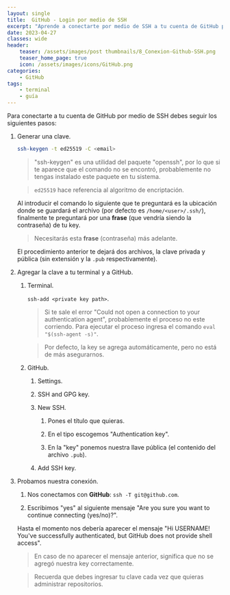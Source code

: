 ```yaml
---
layout: single
title:  GitHub - Login por medio de SSH
excerpt: "Aprende a conectarte por medio de SSH a tu cuenta de GitHub para administrar tus repositorios."
date: 2023-04-27
classes: wide
header:
    teaser: /assets/images/post thumbnails/8_Conexion-Github-SSH.png
    teaser_home_page: true
    icon: /assets/images/icons/GitHub.png
categories:
    - GitHub
tags:
    - terminal
    - guía
---
```


Para conectarte a tu cuenta de GitHub por medio de SSH debes seguir los siguientes pasos:

1. Generar una clave.

	```BASH
	ssh-keygen -t ed25519 -C <email>
	```

	> "ssh-keygen" es una utilidad del paquete "openssh", por lo que si te aparece que el comando no se encontró, probablemente no tengas instalado este paquete en tu sistema.

	> `ed25519` hace referencia al algoritmo de encriptación.

	Al introducir el comando lo siguiente que te preguntará es la ubicación donde se guardará el archivo (por defecto es `/home/<user>/.ssh/`), finalmente te preguntará por una **frase** (que vendría siendo la contraseña) de tu key.

	> Necesitarás esta **frase** (contraseña) más adelante.

	El procedimiento anterior te dejará dos archivos, la clave privada y pública (sin extensión y la `.pub` respectivamente).

2. Agregar la clave a tu terminal y a GitHub.

	1. Terminal.

		`ssh-add <private key path>`.

		> Si te sale el error "Could not open a connection to your authentication agent", probablemente el proceso no este corriendo. Para ejecutar el proceso ingresa el comando `eval "$(ssh-agent -s)"`.

		> Por defecto, la key se agrega automáticamente, pero no está de más asegurarnos.

	2. GitHub.

		1. Settings.

		2. SSH and GPG key.

		3. New SSH.

			1. Pones el título que quieras.

			2. En el tipo escogemos "Authentication key".

			3. En la "key" ponemos nuestra llave pública (el contenido del archivo `.pub`).

		4. Add SSH key.

3. Probamos nuestra conexión.

	1. Nos conectamos con **GitHub**: `ssh -T git@github.com`.

	2. Escribimos "yes" al siguiente mensaje "Are you sure you want to continue connecting (yes/no)?".

	Hasta el momento nos debería aparecer el mensaje "Hi USERNAME! You've successfully authenticated, but GitHub does not provide shell access".

	> En caso de no aparecer el mensaje anterior, significa que no se agregó nuestra key correctamente.

	> Recuerda que debes ingresar tu clave cada vez que quieras administrar repositorios.
